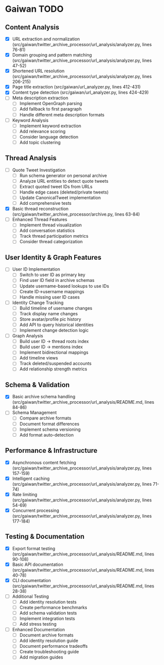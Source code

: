 # Gaiwan TODO

## Content Analysis
- [x] URL extraction and normalization (src/gaiwan/twitter_archive_processor/url_analysis/analyzer.py, lines 76-81)
- [x] Domain grouping and pattern matching (src/gaiwan/twitter_archive_processor/url_analysis/analyzer.py, lines 47-52)
- [x] Shortened URL resolution (src/gaiwan/twitter_archive_processor/url_analysis/analyzer.py, lines 206-215)
- [x] Page title extraction (src/gaiwan/url_analyzer.py, lines 412-431)
- [x] Content type detection (src/gaiwan/url_analyzer.py, lines 424-429)
- [ ] Meta description extraction
  - [ ] Implement OpenGraph parsing
  - [ ] Add fallback to first paragraph
  - [ ] Handle different meta description formats
- [ ] Keyword Analysis
  - [ ] Implement keyword extraction
  - [ ] Add relevance scoring
  - [ ] Consider language detection
  - [ ] Add topic clustering

## Thread Analysis
- [ ] Quote Tweet Investigation
  - [ ] Run schema generator on personal archive
  - [ ] Analyze URL entities to detect quote tweets
  - [ ] Extract quoted tweet IDs from URLs
  - [ ] Handle edge cases (deleted/private tweets)
  - [ ] Update CanonicalTweet implementation
  - [ ] Add comprehensive tests
- [x] Basic thread reconstruction (src/gaiwan/twitter_archive_processor/archive.py, lines 63-84)
- [ ] Enhanced Thread Features
  - [ ] Implement thread visualization
  - [ ] Add conversation statistics
  - [ ] Track thread participation metrics
  - [ ] Consider thread categorization

## User Identity & Graph Features
- [ ] User ID Implementation
  - [ ] Switch to user ID as primary key
  - [ ] Find user ID field in archive schemas
  - [ ] Update username-based lookups to use IDs
  - [ ] Create ID->username mappings
  - [ ] Handle missing user ID cases

- [ ] Identity Change Tracking
  - [ ] Build timeline of username changes
  - [ ] Track display name changes
  - [ ] Store avatar/profile pic history
  - [ ] Add API to query historical identities
  - [ ] Implement change detection logic

- [ ] Graph Analysis
  - [ ] Build user ID -> thread roots index
  - [ ] Build user ID -> mentions index
  - [ ] Implement bidirectional mappings
  - [ ] Add timeline views
  - [ ] Track deleted/suspended accounts
  - [ ] Add relationship strength metrics

## Schema & Validation
- [x] Basic archive schema handling (src/gaiwan/twitter_archive_processor/url_analysis/README.md, lines 84-86)
- [ ] Schema Management
  - [ ] Compare archive formats
  - [ ] Document format differences
  - [ ] Implement schema versioning
  - [ ] Add format auto-detection

## Performance & Infrastructure
- [x] Asynchronous content fetching (src/gaiwan/twitter_archive_processor/url_analysis/analyzer.py, lines 157-159)
- [x] Intelligent caching (src/gaiwan/twitter_archive_processor/url_analysis/analyzer.py, lines 71-74)
- [x] Rate limiting (src/gaiwan/twitter_archive_processor/url_analysis/analyzer.py, lines 54-69)
- [x] Concurrent processing (src/gaiwan/twitter_archive_processor/url_analysis/analyzer.py, lines 177-184)

## Testing & Documentation
- [x] Export format testing (src/gaiwan/twitter_archive_processor/url_analysis/README.md, lines 90-108)
- [x] Basic API documentation (src/gaiwan/twitter_archive_processor/url_analysis/README.md, lines 40-78)
- [x] CLI documentation (src/gaiwan/twitter_archive_processor/url_analysis/README.md, lines 28-38)
- [ ] Additional Testing
  - [ ] Add identity resolution tests
  - [ ] Create performance benchmarks
  - [ ] Add schema validation tests
  - [ ] Implement integration tests
  - [ ] Add stress testing

- [ ] Enhanced Documentation
  - [ ] Document archive formats
  - [ ] Add identity resolution guide
  - [ ] Document performance tradeoffs
  - [ ] Create troubleshooting guide
  - [ ] Add migration guides